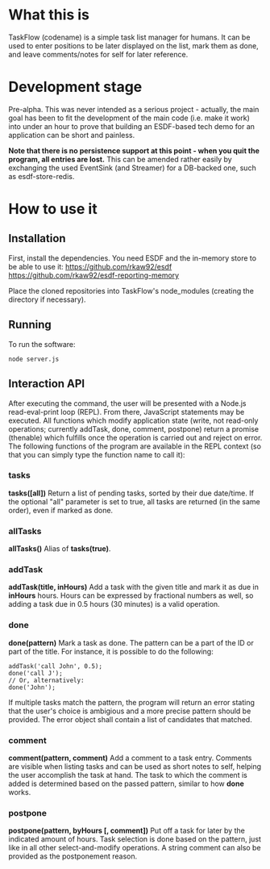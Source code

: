 # What this is
TaskFlow (codename) is a simple task list manager for humans. It can be used to enter positions to be later displayed on the list, mark them as done, and leave comments/notes for self for later reference.

# Development stage
Pre-alpha. This was never intended as a serious project - actually, the main goal has been to fit the development of the main code (i.e. make it work) into under an hour to prove that building an ESDF-based tech demo for an application can be short and painless.

**Note that there is no persistence support at this point - when you quit the program, all entries are lost.** This can be amended rather easily by exchanging the used EventSink (and Streamer) for a DB-backed one, such as esdf-store-redis.

# How to use it
## Installation
First, install the dependencies. You need ESDF and the in-memory store to be able to use it:
https://github.com/rkaw92/esdf
https://github.com/rkaw92/esdf-reporting-memory

Place the cloned repositories into TaskFlow's node_modules (creating the directory if necessary).

## Running
To run the software:

```
node server.js
```

## Interaction API

After executing the command, the user will be presented with a Node.js read-eval-print loop (REPL). From there, JavaScript statements may be executed.
All functions which modify application state (write, not read-only operations; currently addTask, done, comment, postpone) return a promise (thenable) which fulfills once the operation is carried out and reject on error.
The following functions of the program are available in the REPL context (so that you can simply type the function name to call it):

### tasks

**tasks([all])**
Return a list of pending tasks, sorted by their due date/time. If the optional "all" parameter is set to true, all tasks are returned (in the same order), even if marked as done.

### allTasks
**allTasks()**
Alias of **tasks(true)**.

### addTask
**addTask(title, inHours)**
Add a task with the given title and mark it as due in **inHours** hours. Hours can be expressed by fractional numbers as well, so adding a task due in 0.5 hours (30 minutes) is a valid operation.

### done
**done(pattern)**
Mark a task as done. The pattern can be a part of the ID or part of the title. For instance, it is possible to do the following:
```
addTask('call John', 0.5);
done('call J');
// Or, alternatively:
done('John');
```
If multiple tasks match the pattern, the program will return an error stating that the user's choice is ambigious and a more precise pattern should be provided. The error object shall contain a list of candidates that matched.

### comment
**comment(pattern, comment)**
Add a comment to a task entry. Comments are visible when listing tasks and can be used as short notes to self, helping the user accomplish the task at hand.
The task to which the comment is added is determined based on the passed pattern, similar to how **done** works.

### postpone
**postpone(pattern, byHours [, comment])**
Put off a task for later by the indicated amount of hours. Task selection is done based on the pattern, just like in all other select-and-modify operations.
A string comment can also be provided as the postponement reason.